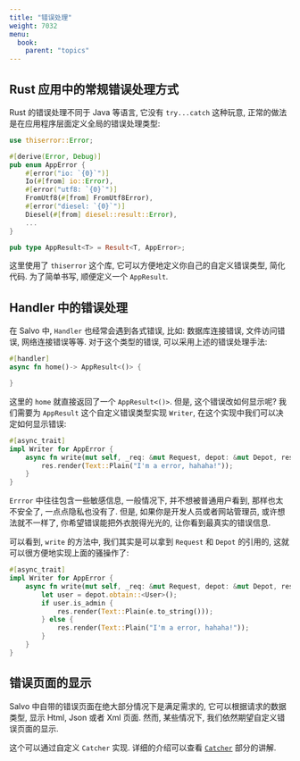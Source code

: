 ```yaml
---
title: "错误处理"
weight: 7032
menu:
  book:
    parent: "topics"
---
```


## Rust 应用中的常规错误处理方式

Rust 的错误处理不同于 Java 等语言, 它没有 `try...catch` 这种玩意, 正常的做法是在应用程序层面定义全局的错误处理类型:

```rust
use thiserror::Error;

#[derive(Error, Debug)]
pub enum AppError {
    #[error("io: `{0}`")]
    Io(#[from] io::Error),
    #[error("utf8: `{0}`")]
    FromUtf8(#[from] FromUtf8Error),
    #[error("diesel: `{0}`")]
    Diesel(#[from] diesel::result::Error),
    ...
}

pub type AppResult<T> = Result<T, AppError>;
```

这里使用了 `thiserror` 这个库, 它可以方便地定义你自己的自定义错误类型, 简化代码. 为了简单书写, 顺便定义一个 `AppResult`.


## Handler 中的错误处理

在 Salvo 中, `Handler` 也经常会遇到各式错误, 比如: 数据库连接错误, 文件访问错误, 网络连接错误等等. 对于这个类型的错误, 可以采用上述的错误处理手法:

```rust
#[handler]
async fn home()-> AppResult<()> {

}
```

这里的 `home` 就直接返回了一个 `AppResult<()>`. 但是, 这个错误改如何显示呢? 我们需要为 `AppResult` 这个自定义错误类型实现 `Writer`, 在这个实现中我们可以决定如何显示错误:

```rust
#[async_trait]
impl Writer for AppError {
    async fn write(mut self, _req: &mut Request, depot: &mut Depot, res: &mut Response) {
        res.render(Text::Plain("I'm a error, hahaha!"));
    }
}
```

`Errror` 中往往包含一些敏感信息, 一般情况下, 并不想被普通用户看到, 那样也太不安全了, 一点点隐私也没有了. 但是, 如果你是开发人员或者网站管理员, 或许想法就不一样了, 你希望错误能把外衣脱得光光的, 让你看到最真实的错误信息.

可以看到, `write` 的方法中, 我们其实是可以拿到 `Request` 和 `Depot` 的引用的, 这就可以很方便地实现上面的骚操作了:

```rust
#[async_trait]
impl Writer for AppError {
    async fn write(mut self, _req: &mut Request, depot: &mut Depot, res: &mut Response) {
        let user = depot.obtain::<User>();
        if user.is_admin {
            res.render(Text::Plain(e.to_string()));
        } else {
            res.render(Text::Plain("I'm a error, hahaha!"));
        }
    }
}
```

## 错误页面的显示

Salvo 中自带的错误页面在绝大部分情况下是满足需求的, 它可以根据请求的数据类型, 显示 Html, Json 或者 Xml 页面. 然而, 某些情况下, 我们依然期望自定义错误页面的显示.

这个可以通过自定义 `Catcher` 实现. 详细的介绍可以查看 [`Catcher`](../core/catcher/) 部分的讲解.
